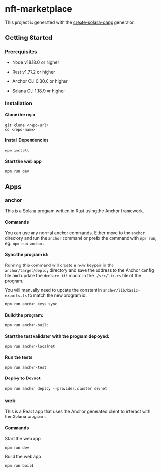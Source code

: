 # nft-marketplace

This project is generated with the [create-solana-dapp](https://github.com/solana-developers/create-solana-dapp) generator.

## Getting Started

### Prerequisites

- Node v18.18.0 or higher

- Rust v1.77.2 or higher
- Anchor CLI 0.30.0 or higher
- Solana CLI 1.18.9 or higher

### Installation

#### Clone the repo

```shell
git clone <repo-url>
cd <repo-name>
```

#### Install Dependencies

```shell
npm install
```

#### Start the web app

```
npm run dev
```

## Apps

### anchor

This is a Solana program written in Rust using the Anchor framework.

#### Commands

You can use any normal anchor commands. Either move to the `anchor` directory and run the `anchor` command or prefix the command with `npm run`, eg: `npm run anchor`.

#### Sync the program id:

Running this command will create a new keypair in the `anchor/target/deploy` directory and save the address to the Anchor config file and update the `declare_id!` macro in the `./src/lib.rs` file of the program.

You will manually need to update the constant in `anchor/lib/basic-exports.ts` to match the new program id.

```shell
npm run anchor keys sync
```

#### Build the program:

```shell
npm run anchor-build
```

#### Start the test validator with the program deployed:

```shell
npm run anchor-localnet
```

#### Run the tests

```shell
npm run anchor-test
```

#### Deploy to Devnet

```shell
npm run anchor deploy --provider.cluster devnet
```

### web

This is a React app that uses the Anchor generated client to interact with the Solana program.

#### Commands

Start the web app

```shell
npm run dev
```

Build the web app

```shell
npm run build
```
